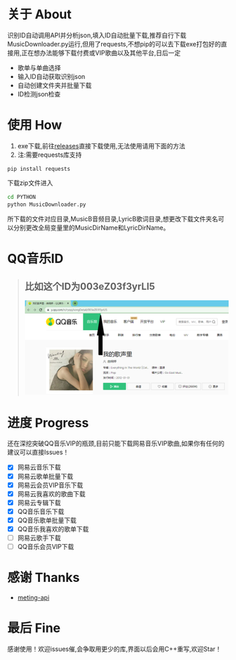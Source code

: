 # 关于 About
识别ID自动调用API并分析json,填入ID自动批量下载,推荐自行下载MusicDownloader.py运行,但用了requests,不想pip的可以去下载exe打包好的直接用,正在想办法能够下载付费或VIP歌曲以及其他平台,日后一定
- 歌单与单曲选择
- 输入ID自动获取识别json
- 自动创建文件夹并批量下载
- ID检测json检查
# 使用 How
1.  exe下载,前往[releases](https://github.com/Beadd/MusicDownloader/releases)直接下载使用,无法使用请用下面的方法
2.  注:需要requests库支持
```
pip install requests
```
下载zip文件进入
```bash
cd PYTHON
python MusicDownloader.py
```
所下载的文件对应目录,MusicB音频目录,LyricB歌词目录,想更改下载文件夹名可以分别更改全局变量里的MusicDirName和LyricDirName。
# QQ音乐ID
> ## 比如这个ID为003eZ03f3yrLl5
> ![avatar](./QQmusicID.png)

# 进度 Progress
还在深挖突破QQ音乐VIP的瓶颈,目前只能下载网易音乐VIP歌曲,如果你有任何的建议可以直接Issues！

- [x] 网易云音乐下载
- [x] 网易云歌单批量下载
- [x] 网易云会员VIP音乐下载
- [x] 网易云我喜欢的歌曲下载 
- [x] 网易云专辑下载
- [x] QQ音乐音乐下载
- [x] QQ音乐歌单批量下载
- [x] QQ音乐我喜欢的歌单下载
- [ ] 网易云歌手下载
- [ ] QQ音乐会员VIP下载
# 感谢 Thanks
- [meting-api](https://github.com/injahow/meting-api)
# 最后 Fine
感谢使用！欢迎issues催,会争取用更少的库,界面以后会用C++重写,欢迎Star！
